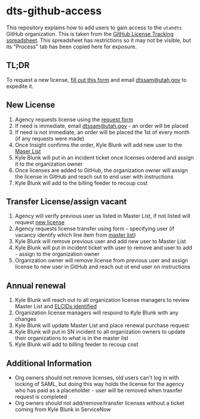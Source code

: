 # dts-github-access
This repository explains how to add users to gain access to the `utahdts` GitHub organization.
This is taken from the [GitHub License Tracking spreadsheet](https://docs.google.com/spreadsheets/d/1IX1OA8Wwv4ISU7hmGWxjin94r76eyC8clWHUEz361iQ/edit?usp=sharing).
This spreadsheet has restrictions so it may not be visible, but its "Process" tab has been copied here for exposure.

## TL;DR
To request a new license, [fill out this form](https://forms.gle/jwtVia6mHLZWVrVh8) and email <dtssam@utah.gov> to expedite it.

## New License		
1. Agency requests license using the [request form](https://forms.gle/jwtVia6mHLZWVrVh8)
1. If need is immediate, email <dtssam@utah.gov> - an order will be placed
1. If need is not immediate, an order will be placed the 1st of every month (if any requests were made)	
1. Once Insight confirms the order, Kyle Blunk will add new user to the [Maser List](https://docs.google.com/spreadsheets/d/1IX1OA8Wwv4ISU7hmGWxjin94r76eyC8clWHUEz361iQ/edit?usp=sharing)
1. Kyle Blunk will put in an incident ticket once licenses ordered and assign it to the organization owner	
1. Once licenses are added to GitHub, the organization owner will assign the license in GitHub and reach out to end user with instructions
1. Kyle Blunk will add to the billing feeder to recoup cost	
		
## Transfer License/assign vacant		
1. Agency will verify previous user us listed in Master List, if not listed will request [new license](https://docs.google.com/spreadsheets/d/1IX1OA8Wwv4ISU7hmGWxjin94r76eyC8clWHUEz361iQ/edit?usp=sharing)
1. Agency requests license transfer using form - specifying user (if vacancy identify which line item from [master list](https://forms.gle/jwtVia6mHLZWVrVh8))
1. Kyle Blunk will remove previous user and add new user to Master List	
1. Kyle Blunk will put in incident ticket with user to remove and user to add - assign to the organization owner	
1. Organization owner will remove license from previous user and assign license to new user in GitHub and reach out ot end user on instructions 	
		
## Annual renewal		
1. Kyle Blunk will reach out to all organization license managers to review Master List and [ELCIDs identified](https://docs.google.com/spreadsheets/d/1IX1OA8Wwv4ISU7hmGWxjin94r76eyC8clWHUEz361iQ/edit?usp=sharing)
1. Organization license managers will respond to Kyle Blunk with any changes	
1. Kyle Blunk will update Master List and place renewal purchase request	
1. Kyle Blunk will put in SN incident to all organization owners to update their organizations to what is in the master list	
1. Kyle Blunk will add to billing feeder to recoup cost	
		
## Additional Information
* Org owners should not remove licenses, old users can't log in with locking of SAML, but doing this way holds the license for the agency who has paid as a placeholder - user will be removed when trasnfer request is completed
* Org owners should not add/remove/transfer licenses without a ticket coming from Kyle Blunk in ServiceNow
